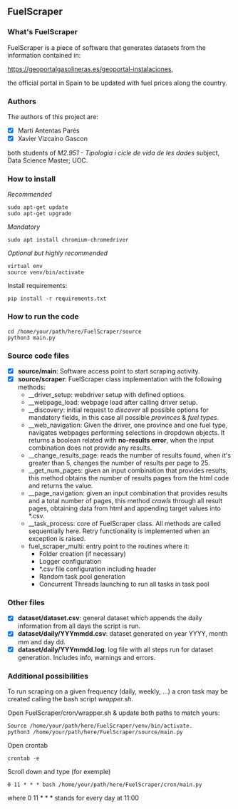 ## FuelScraper

### What's FuelScraper
FuelScraper is a piece of software that generates datasets from the information contained in:

https://geoportalgasolineras.es/geoportal-instalaciones, 

the official portal in Spain to be updated with fuel prices along the country. 

### Authors
The authors of this project are:

- [x] Martí Antentas Parés
- [x] Xavier Vizcaino Gascon

both students of *M2.951 - Tipologia i cicle de vida de les dades* subject, Data Science Master; UOC.


### How to install

*Recommended*

    sudo apt-get update
    sudo apt-get upgrade

*Mandatory*

    sudo apt install chromium-chromedriver

*Optional but highly recommended*

    virtual env
    source venv/bin/activate
 
Install requirements:

    pip install -r requirements.txt

### How to run the code

    cd /home/your/path/here/FuelScraper/source
    python3 main.py

### Source code files

- [x] **source/main**: Software access point to start scraping activity.
- [x] **source/scraper**: FuelScraper class implementation with the following methods:
  - __driver_setup: webdriver setup with defined options.
  - __webpage_load: webpage load after calling driver setup.
  - __discovery: initial request to *discover* all possible options for mandatory fields, in this case all possible *provinces* & *fuel types*.
  - __web_navigation: Given the driver, one province and one fuel type, navigates webpages performing selections in dropdown objects. It returns a boolean related with **no-results error**, when the input combination does not provide any results. 
  - __change_results_page: reads the number of results found, when it's greater than 5, changes the number of results per page to 25.
  - __get_num_pages: given an input combination that provides results, this method obtains the number of results pages from the html code and returns the value.
  - __page_navigation: given an input combination that provides results and a total number of pages, this method *crawls* through all result pages, obtaining data from html and appending target values into *.csv.
  - __task_process: core of FuelScraper class. All methods are called sequentially here. Retry functionality is implemented when an exception is raised.
  - fuel_scraper_multi: entry point to the routines where it:
    - Folder creation (if necessary)
    - Logger configuration
    - *.csv file configuration including header
    - Random task pool generation
    - Concurrent Threads launching to run all tasks in task pool

### Other files

- [x] **dataset/dataset.csv**: general dataset which appends the daily information from all days the script is run.
- [x] **dataset/daily/YYYmmdd.csv**: dataset generated on year YYYY, month mm and day dd.
- [x] **dataset/daily/YYYmmdd.log**: log file with all steps run for dataset generation. Includes info, warnings and errors.

### Additional possibilities

To run scraping on a given frequency (daily, weekly, ...) a cron task may be created calling the bash script *wrapper.sh*. 

Open FuelScraper/cron/wrapper.sh & update both paths to match yours:

    Source /home/your/path/here/FuelScraper/venv/bin/activate.
    python3 /home/your/path/here/FuelScraper/source/main.py

Open crontab

    crontab -e

Scroll down and type (for exemple)

    0 11 * * * bash /home/your/path/here/FuelScraper/cron/main.py
   
where 0 11 * * * stands for every day at 11:00
